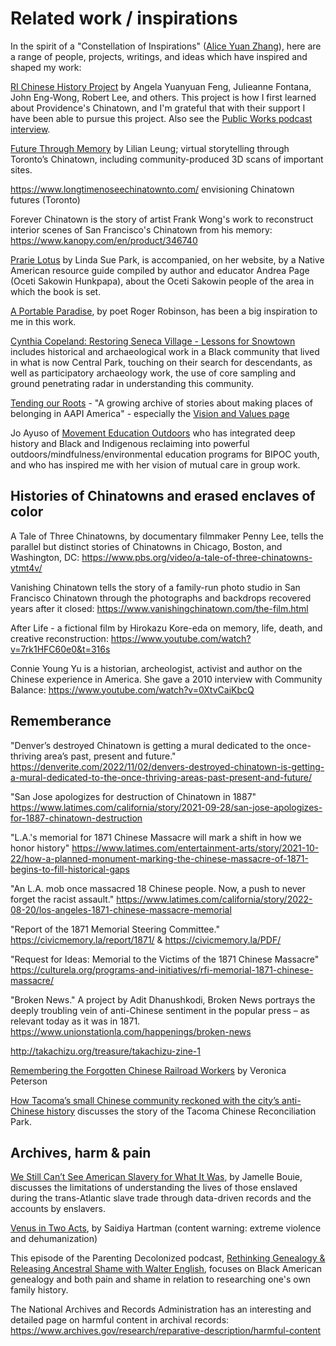 # Related work / inspirations

In the spirit of a "Constellation of Inspirations" ([Alice Yuan Zhang](https://aliceyuanzhang.com/)), here are a range of people, projects, writings, and ideas which have inspired and shaped my work:

[RI Chinese History Project](https://richinesehistory) by Angela Yuanyuan Feng, Julieanne Fontana, John Eng-Wong, Robert Lee, and others. This project is how I first learned about Providence's Chinatown, and I'm grateful that with their support I have been able to pursue this project. Also see the [Public Works podcast interview](https://podcasts.google.com/feed/aHR0cDovL2ZlZWRzLnNvdW5kY2xvdWQuY29tL3VzZXJzL3NvdW5kY2xvdWQ6dXNlcnM6Mzk2Njc5MDIwL3NvdW5kcy5yc3M/episode/dGFnOnNvdW5kY2xvdWQsMjAxMDp0cmFja3MvNDQyNzQ5MzUx?ep=14).

[Future Through Memory](https://futurethroughmemory.lilianleung.com/) by Lilian Leung; virtual storytelling through Toronto’s Chinatown, including community-produced 3D scans of important sites.

https://www.longtimenoseechinatownto.com/ envisioning Chinatown futures (Toronto)

Forever Chinatown is the story of artist Frank Wong's work to reconstruct interior scenes of San Francisco's Chinatown from his memory: https://www.kanopy.com/en/product/346740

[Prarie Lotus](https://loc.gov/item/2020945474) by Linda Sue Park, is accompanied, on her website, by a Native American resource guide compiled by author and educator Andrea Page (Oceti Sakowin Hunkpapa), about the Oceti Sakowin people of the area in which the book is set. 

[A Portable Paradise](https://www.theguardian.com/books/2019/nov/02/a-portable-paradise-roger-robinson-poem-of-month), by poet Roger Robinson, has been a big inspiration to me in this work.

[Cynthia Copeland: Restoring Seneca Village - Lessons for Snowtown](https://www.youtube.com/watch?v=VNnjxHtg2cw) includes historical and archaeological work in a Black community that lived in what is now Central Park, touching on their search for descendants, as well as participatory archaeology work, the use of core sampling and ground penetrating radar in understanding this community. 

[Tending our Roots](https://tendingourroots.org/) - "A growing archive of stories about making places of belonging in AAPI America" - especially the [Vision and Values page](https://tendingourroots.org/vision-values/intersectional-movement-for-justice-and-equity/)

Jo Ayuso of [Movement Education Outdoors](https://meoutdoorsri.com/) who has integrated deep history and Black and Indigenous reclaiming into powerful outdoors/mindfulness/environmental education programs for BIPOC youth, and who has inspired me with her vision of mutual care in group work.


<!--

Wing on Wo



For Colored Nerds
Mar 29, 2022
Black in Time: The Gilded Age, Bridgerton, & Beyond

https://podcasts.google.com/feed/aHR0cHM6Ly9mZWVkcy5zaW1wbGVjYXN0LmNvbS9ZMTcxSngwMg/episode/MjNhYjc4NzYtMjdiYS00NjMzLWE2ODItZTA0YzI1OTRhMTI0?sa=X&ved=0CAIQx8UHahcKEwjw1cGX37v8AhUAAAAAHQAAAAAQLA

On the "other stories" we deserve about our ancestors and how they are told, and Salli Richardson-Whitfield on protecting Black people and their truths in historical fiction in TV and film.


The Black Digital Archiving project and the Oral Tradition podcast: https://podcasts.google.com/feed/aHR0cHM6Ly9hbmNob3IuZm0vcy82ZmFkZWIyNC9wb2RjYXN0L3Jzcw?sa=X&ved=0CBQQ9sEGahcKEwjo-pTKi778AhUAAAAAHQAAAAAQSw


-->


## Histories of Chinatowns and erased enclaves of color

A Tale of Three Chinatowns, by documentary filmmaker Penny Lee, tells the parallel but distinct stories of Chinatowns in Chicago, Boston, and Washington, DC: https://www.pbs.org/video/a-tale-of-three-chinatowns-ytmt4v/

Vanishing Chinatown tells the story of a family-run photo studio in San Francisco Chinatown through the photographs and backdrops recovered years after it closed: https://www.vanishingchinatown.com/the-film.html

After Life - a fictional film by Hirokazu Kore-eda on memory, life, death, and creative reconstruction: https://www.youtube.com/watch?v=7rk1HFC60e0&t=316s

Connie Young Yu is a historian, archeologist, activist and author on the Chinese experience in America. She gave a 2010 interview with Community Balance: https://www.youtube.com/watch?v=0XtvCaiKbcQ 


## Rememberance

"Denver’s destroyed Chinatown is getting a mural dedicated to the once-thriving area’s past, present and future." https://denverite.com/2022/11/02/denvers-destroyed-chinatown-is-getting-a-mural-dedicated-to-the-once-thriving-areas-past-present-and-future/

"San Jose apologizes for destruction of Chinatown in 1887" https://www.latimes.com/california/story/2021-09-28/san-jose-apologizes-for-1887-chinatown-destruction

"L.A.'s memorial for 1871 Chinese Massacre will mark a shift in how we honor history" https://www.latimes.com/entertainment-arts/story/2021-10-22/how-a-planned-monument-marking-the-chinese-massacre-of-1871-begins-to-fill-historical-gaps

"An L.A. mob once massacred 18 Chinese people. Now, a push to never forget the racist assault." https://www.latimes.com/california/story/2022-08-20/los-angeles-1871-chinese-massacre-memorial

"Report of the 1871 Memorial Steering Committee." https://civicmemory.la/report/1871/ & https://civicmemory.la/PDF/

"Request for Ideas: Memorial to the Victims of the 1871 Chinese Massacre" https://culturela.org/programs-and-initiatives/rfi-memorial-1871-chinese-massacre/

"Broken News." A project by Adit Dhanushkodi, Broken News portrays the deeply troubling vein of anti-Chinese sentiment in the popular press – as relevant today as it was in 1871. https://www.unionstationla.com/happenings/broken-news

http://takachizu.org/treasure/takachizu-zine-1

[Remembering the Forgotten Chinese Railroad Workers](https://www.sapiens.org/archaeology/chinese-railroad-workers-utah/) by Veronica Peterson 

[How Tacoma’s small Chinese community reckoned with the city’s anti-Chinese history](https://www.seattletimes.com/seattle-news/how-tacomas-small-chinese-community-reckoned-with-the-citys-anti-chinese-history/) discusses the story of the Tacoma Chinese Reconciliation Park.

## Archives, harm & pain

[We Still Can’t See American Slavery for What It Was](https://www.nytimes.com/2022/01/28/opinion/slavery-voyages-data-sets.html), by Jamelle Bouie, discusses the limitations of understanding the lives of those enslaved during the trans-Atlantic slave trade through data-driven records and the accounts by enslavers.

[Venus in Two Acts](https://www.moma.org/collection/works/427132), by Saidiya Hartman (content warning: extreme violence and dehumanization) 

This episode of the Parenting Decolonized podcast, [Rethinking Genealogy & Releasing Ancestral Shame with Walter English](https://podcasts.google.com/feed/aHR0cHM6Ly93d3cuc3ByZWFrZXIuY29tL3Nob3cvNDYyOTY0Ni9lcGlzb2Rlcy9mZWVk/episode/aHR0cHM6Ly9hcGkuc3ByZWFrZXIuY29tL2VwaXNvZGUvNTIyMzI4ODc?ep=14), focuses on Black American genealogy and both pain and shame in relation to researching one's own family history. 

The National Archives and Records Administration has an interesting and detailed page on harmful content in archival records: https://www.archives.gov/research/reparative-description/harmful-content

